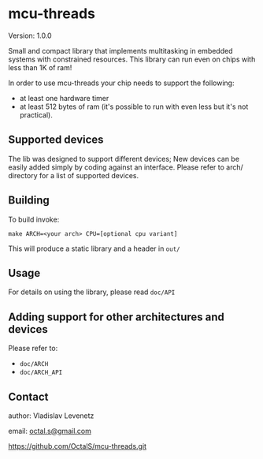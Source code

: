 mcu-threads
===========
Version: 1.0.0

Small and compact library that implements multitasking
in embedded systems with constrained resources.
This library can run even on chips with less
than 1K of ram!

In order to use mcu-threads your chip needs to support the following:

* at least one hardware timer
* at least 512 bytes of ram (it's possible to run with
        even less but it's not practical).

Supported devices
-----------------
The lib was designed to support different devices;
New devices can be easily added simply by coding against
an interface. Please refer to arch/ directory for a list
of supported devices.

Building
--------
To build invoke:

    make ARCH=<your arch> CPU=[optional cpu variant]

This will produce a static library and a header in `out/`

Usage
-----

For details on using the library, please read `doc/API`

Adding support for other architectures and devices
--------------------------------------------------

Please refer to:
* `doc/ARCH`
* `doc/ARCH_API`

Contact
-------

author: Vladislav Levenetz

email: octal.s@gmail.com

https://github.com/OctalS/mcu-threads.git
